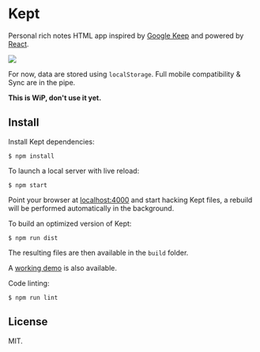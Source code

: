 Kept
====

Personal rich notes HTML app inspired by [Google Keep](https://keep.google.com/)
and powered by [React](http://facebook.github.io/react/).

[![](http://cl.ly/image/0S2K1D41441M/Screen%20Shot%202014-05-27%20at%2020.36.13.png)](http://n1k0.github.io/kept/)

For now, data are stored using `localStorage`. Full mobile compatibility & Sync
are in the pipe.

**This is WiP, don't use it yet.**

Install
-------

Install Kept dependencies:

    $ npm install

To launch a local server with live reload:

    $ npm start

Point your browser at [localhost:4000](http://localhost:4000) and start hacking
Kept files, a rebuild will be performed automatically in the background.

To build an optimized version of Kept:

    $ npm run dist

The resulting files are then available in the `build` folder.

A [working demo](http://n1k0.github.io/kept/) is also available.

Code linting:

    $ npm run lint

License
-------

MIT.
